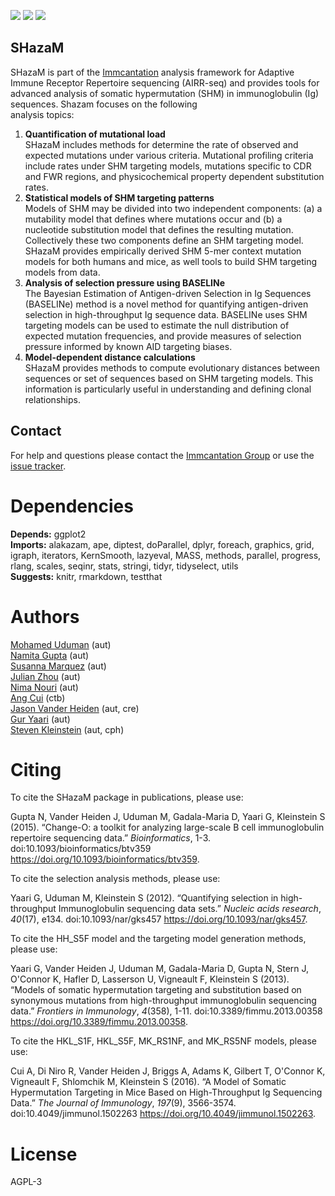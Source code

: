 [![](http://cranlogs.r-pkg.org/badges/grand-total/shazam)](https://www.r-pkg.org/pkg/shazam)
[![](https://cranlogs.r-pkg.org/badges/shazam)](https://www.r-pkg.org/pkg/shazam)
[![](https://img.shields.io/static/v1?label=AIRR-C%20sw-tools%20v1&message=compliant&color=008AFF&labelColor=000000&style=plastic)](https://docs.airr-community.org/en/stable/swtools/airr_swtools_standard.html)


SHazaM
-------------------------------------------------------------------------------

SHazaM is part of the [Immcantation](http://immcantation.readthedocs.io) 
analysis framework for Adaptive Immune Receptor Repertoire sequencing 
(AIRR-seq) and provides tools for advanced analysis of somatic hypermutation 
(SHM) in immunoglobulin (Ig) sequences. Shazam focuses on the following  
analysis topics:

1. **Quantification of mutational load**  
   SHazaM includes methods for determine the rate of observed and expected 
   mutations under various criteria. Mutational profiling criteria include 
   rates under SHM targeting models, mutations specific to CDR and FWR 
   regions, and physicochemical property dependent substitution rates.
2. **Statistical models of SHM targeting patterns**  
   Models of SHM may be divided into two independent components: 
   (a) a mutability model that defines where mutations occur and (b) a 
   nucleotide substitution model that defines the resulting mutation. 
   Collectively these two components define an SHM targeting model.
   SHazaM provides empirically derived SHM 5-mer context mutation models 
   for both humans and mice, as well tools to build SHM targeting models
   from data. 
3. **Analysis of selection pressure using BASELINe**  
   The Bayesian Estimation of Antigen-driven Selection in Ig Sequences 
   (BASELINe) method is a novel method for quantifying antigen-driven 
   selection in high-throughput Ig sequence data. BASELINe uses SHM 
   targeting models can be used to estimate the null distribution of 
   expected mutation frequencies, and provide measures of selection 
   pressure informed by known AID targeting biases.
4. **Model-dependent distance calculations**  
   SHazaM provides methods to compute evolutionary distances between 
   sequences or set of sequences based on SHM targeting models. This 
   information is particularly useful in understanding and defining 
   clonal relationships.

Contact
-------------------------------------------------------------------------------

For help and questions please contact the [Immcantation Group](mailto:immcantation@googlegroups.com)
or use the [issue tracker](https://bitbucket.org/kleinstein/shazam/issues?status=new&status=open).


# Dependencies

**Depends:** ggplot2  
**Imports:** alakazam, ape, diptest, doParallel, dplyr, foreach, graphics, grid, igraph, iterators, KernSmooth, lazyeval, MASS, methods, parallel, progress, rlang, scales, seqinr, stats, stringi, tidyr, tidyselect, utils  
**Suggests:** knitr, rmarkdown, testthat


# Authors

[Mohamed Uduman](mailto:mohamed.uduman@yale.edu) (aut)  
[Namita Gupta](mailto:namita.gupta@yale.edu) (aut)  
[Susanna Marquez](mailto:susanna.marquez@yale.edu) (aut)  
[Julian Zhou](mailto:julian.zhou@yale.edu) (aut)  
[Nima Nouri](mailto:nima.nouri@yale.edu) (aut)  
[Ang Cui](mailto:angcui@mit.edu) (ctb)  
[Jason Vander Heiden](mailto:jason.vanderheiden@gmail.com) (aut, cre)  
[Gur Yaari](mailto:gur.yaari@biu.ac.il) (aut)  
[Steven Kleinstein](mailto:steven.kleinstein@yale.edu) (aut, cph)


# Citing

To cite the SHazaM package in publications, please use:

  Gupta N, Vander Heiden J, Uduman M, Gadala-Maria D, Yaari G,
  Kleinstein S (2015). “Change-O: a toolkit for analyzing large-scale B
  cell immunoglobulin repertoire sequencing data.” _Bioinformatics_,
  1-3. doi:10.1093/bioinformatics/btv359
  <https://doi.org/10.1093/bioinformatics/btv359>.

To cite the selection analysis methods, please use:

  Yaari G, Uduman M, Kleinstein S (2012). “Quantifying selection in
  high-throughput Immunoglobulin sequencing data sets.” _Nucleic acids
  research_, *40*(17), e134. doi:10.1093/nar/gks457
  <https://doi.org/10.1093/nar/gks457>.

To cite the HH_S5F model and the targeting model generation methods,
please use:

  Yaari G, Vander Heiden J, Uduman M, Gadala-Maria D, Gupta N, Stern J,
  O'Connor K, Hafler D, Lasserson U, Vigneault F, Kleinstein S (2013).
  “Models of somatic hypermutation targeting and substitution based on
  synonymous mutations from high-throughput immunoglobulin sequencing
  data.” _Frontiers in Immunology_, *4*(358), 1-11.
  doi:10.3389/fimmu.2013.00358
  <https://doi.org/10.3389/fimmu.2013.00358>.

To cite the HKL_S1F, HKL_S5F, MK_RS1NF, and MK_RS5NF models, please
use:

  Cui A, Di Niro R, Vander Heiden J, Briggs A, Adams K, Gilbert T,
  O'Connor K, Vigneault F, Shlomchik M, Kleinstein S (2016). “A Model
  of Somatic Hypermutation Targeting in Mice Based on High-Throughput
  Ig Sequencing Data.” _The Journal of Immunology_, *197*(9),
  3566-3574. doi:10.4049/jimmunol.1502263
  <https://doi.org/10.4049/jimmunol.1502263>.



# License

AGPL-3
